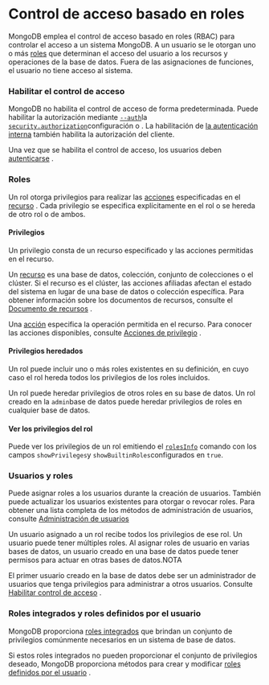 # Control de acceso basado en roles

MongoDB emplea el control de acceso basado en roles \(RBAC\) para controlar el acceso a un sistema MongoDB. A un usuario se le otorgan uno o más [roles](https://docs.mongodb.com/manual/core/authorization/#std-label-roles) que determinan el acceso del usuario a los recursos y operaciones de la base de datos. Fuera de las asignaciones de funciones, el usuario no tiene acceso al sistema.

### Habilitar el control de acceso  <a id="enable-access-control"></a>

MongoDB no habilita el control de acceso de forma predeterminada. Puede habilitar la autorización mediante [`--auth`](https://docs.mongodb.com/manual/reference/program/mongod/#std-option-mongod.--auth)la [`security.authorization`](https://docs.mongodb.com/manual/reference/configuration-options/#mongodb-setting-security.authorization)configuración o . La habilitación de [la autenticación interna](https://docs.mongodb.com/manual/core/security-internal-authentication/) también habilita la autorización del cliente.

Una vez que se habilita el control de acceso, los usuarios deben [autenticarse](https://docs.mongodb.com/manual/core/authentication/) .

### Roles  <a id="roles"></a>

Un rol otorga privilegios para realizar las [acciones](https://docs.mongodb.com/manual/reference/privilege-actions/#std-label-security-user-actions) especificadas en el [recurso](https://docs.mongodb.com/manual/reference/resource-document/) . Cada privilegio se especifica explícitamente en el rol o se hereda de otro rol o de ambos.

#### Privilegios  <a id="privileges"></a>

Un privilegio consta de un recurso especificado y las acciones permitidas en el recurso.

Un [recurso](https://docs.mongodb.com/manual/reference/resource-document/) es una base de datos, colección, conjunto de colecciones o el clúster. Si el recurso es el clúster, las acciones afiliadas afectan el estado del sistema en lugar de una base de datos o colección específica. Para obtener información sobre los documentos de recursos, consulte el [Documento de recursos](https://docs.mongodb.com/manual/reference/resource-document/) .

Una [acción](https://docs.mongodb.com/manual/reference/privilege-actions/) especifica la operación permitida en el recurso. Para conocer las acciones disponibles, consulte [Acciones de privilegio](https://docs.mongodb.com/manual/reference/privilege-actions/) .

#### Privilegios heredados  <a id="inherited-privileges"></a>

Un rol puede incluir uno o más roles existentes en su definición, en cuyo caso el rol hereda todos los privilegios de los roles incluidos.

Un rol puede heredar privilegios de otros roles en su base de datos. Un rol creado en la `admin`base de datos puede heredar privilegios de roles en cualquier base de datos.

#### Ver los privilegios del rol  <a id="view-role-s-privileges"></a>

Puede ver los privilegios de un rol emitiendo el [`rolesInfo`](https://docs.mongodb.com/manual/reference/command/rolesInfo/#mongodb-dbcommand-dbcmd.rolesInfo) comando con los campos `showPrivileges`y `showBuiltinRoles`configurados en `true`.

### Usuarios y roles  <a id="users-and-roles"></a>

Puede asignar roles a los usuarios durante la creación de usuarios. También puede actualizar los usuarios existentes para otorgar o revocar roles. Para obtener una lista completa de los métodos de administración de usuarios, consulte [Administración de usuarios](https://docs.mongodb.com/manual/reference/method/#std-label-user-management-methods)

Un usuario asignado a un rol recibe todos los privilegios de ese rol. Un usuario puede tener múltiples roles. Al asignar roles de usuario en varias bases de datos, un usuario creado en una base de datos puede tener permisos para actuar en otras bases de datos.NOTA

El primer usuario creado en la base de datos debe ser un administrador de usuarios que tenga privilegios para administrar a otros usuarios. Consulte [Habilitar control de acceso](https://docs.mongodb.com/manual/tutorial/enable-authentication/) .

### Roles integrados y roles definidos por el usuario  <a id="built-in-roles-and-user-defined-roles"></a>

MongoDB proporciona [roles integrados](https://docs.mongodb.com/manual/reference/built-in-roles/) que brindan un conjunto de privilegios comúnmente necesarios en un sistema de base de datos.

Si estos roles integrados no pueden proporcionar el conjunto de privilegios deseado, MongoDB proporciona métodos para crear y modificar [roles definidos por el usuario](https://docs.mongodb.com/manual/core/security-user-defined-roles/) .

